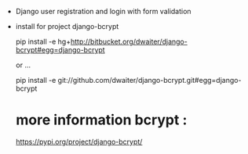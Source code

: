 - Django user registration and login with form validation

- install for project django-bcrypt

  pip install -e hg+http://bitbucket.org/dwaiter/django-bcrypt#egg=django-bcrypt
  
  or ...
  
  pip install -e git://github.com/dwaiter/django-bcrypt.git#egg=django-bcrypt
  # more information bcrypt :
    https://pypi.org/project/django-bcrypt/
